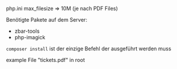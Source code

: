 php.ini max_filesize => 10M (je nach PDF Files)

Benötigte Pakete auf dem Server:
* zbar-tools
* php-imagick


``composer install`` ist der einzige Befehl der ausgeführt werden muss

example File "tickets.pdf" in root
